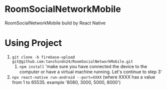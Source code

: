 # RoomSocialNetworkMobile
RoomSocialNetworkMobile build by React Native

# Using Project
1. `git clone -b firebase-upload git@github.com:tanchindn24/RoomSocialNetworkMobile.git`
   1. `npm install`
   'make sure you have connected the device to the computer or have a virtual machine running. Let's continue to step 3'
2. `npx react-native run-android --port=XXXX` (where XXXX has a value from 1 to 65535. example '8080, 3000, 5000, 8000')
